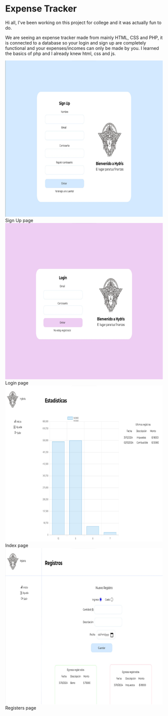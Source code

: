 <h1>Expense Tracker</h1>

<p>Hi all, I've been working on this project for college and it was actually fun to do.</p>

<p>We are seeing an expense tracker made from mainly HTML, CSS and PHP, it is connected to a 
database so your login and sign up are completely functional and your expenses/incomes can 
only be made by you. I learned the basics of php and I already knew html, css and js.</p>


<img src="./img/signup.jpg" width="820" height="500">
<figcaption>Sign Up page</figcaption>

<img src="./img/login.jpg" width="820" height="500">
<figcaption>Login page</figcaption>

<img src="./img/index.jpg" width="820" height="500">
<figcaption>Index page</figcaption>

<img src="./img/registers.jpg" width="820" height="500">
<figcaption>Registers page</figcaption>